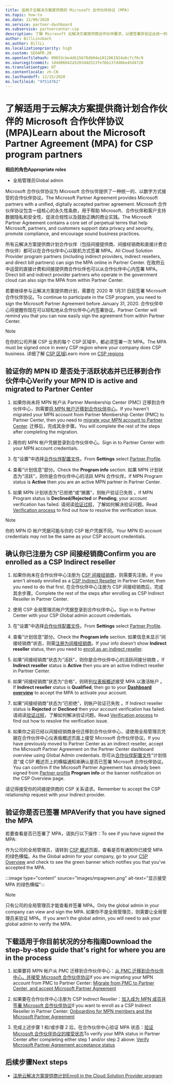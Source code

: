 ```yaml
---
title: 适用于云解决方案提供商的 Microsoft 合作伙伴协议 (MPA)
ms.topic: how-to
ms.date: 12/09/2020
ms.service: partner-dashboard
ms.subservice: partnercenter-csp
description: 了解 Microsoft 云解决方案提供商合作伙伴要求，以便签署并验证此统一的、以数字方式接受的 Microsoft 合作伙伴协议 (MPA)。
author: BillLinzbach
ms.author: BillLi
ms.localizationpriority: high
ms.custom: SEOAPR.20
ms.openlocfilehash: 09653cbe4db15678db94a1012861924a6c7cf6c9
ms.sourcegitcommit: 1d4d06642a5203d4d313fe76b137dd6be45d4728
ms.translationtype: HT
ms.contentlocale: zh-CN
ms.lasthandoff: 12/15/2020
ms.locfileid: "97514762"
---
```

# <a name="learn-about-the-microsoft-partner-agreement-mpa-for-csp-program-partners"></a><span data-ttu-id="d4f90-103">了解适用于云解决方案提供商计划合作伙伴的 Microsoft 合作伙伴协议 (MPA)</span><span class="sxs-lookup"><span data-stu-id="d4f90-103">Learn about the Microsoft Partner Agreement (MPA) for CSP program partners</span></span>

<span data-ttu-id="d4f90-104">**相应的角色**</span><span class="sxs-lookup"><span data-stu-id="d4f90-104">**Appropriate roles**</span></span>

- <span data-ttu-id="d4f90-105">全局管理员</span><span class="sxs-lookup"><span data-stu-id="d4f90-105">Global admin</span></span>

<span data-ttu-id="d4f90-106">Microsoft 合作伙伴协议为 Microsoft 合作伙伴提供了一种统一的、以数字方式接受的合作伙伴协议。</span><span class="sxs-lookup"><span data-stu-id="d4f90-106">The Microsoft Partner Agreement provides Microsoft partners with a unified, digitally accepted partner agreement.</span></span> <span data-ttu-id="d4f90-107">Microsoft 合作伙伴协议包含一组核心的永久性条款，用于帮助 Microsoft、合作伙伴和客户支持数据隐私和安全性、促进合规性以及鼓励正确的商业实践。</span><span class="sxs-lookup"><span data-stu-id="d4f90-107">The Microsoft Partner Agreement contains a core set of perpetual terms that help Microsoft, partners, and customers support data privacy and security, promote compliance, and encourage sound business practices.</span></span>

<span data-ttu-id="d4f90-108">所有云解决方案提供商计划合作伙伴（包括间接提供商、间接经销商和直接计费合作伙伴）都可以在合作伙伴中心以联机方式签署 MPA。</span><span class="sxs-lookup"><span data-stu-id="d4f90-108">All Cloud Solution Provider program partners (including indirect providers, indirect resellers, and direct bill partners) can sign the MPA online in Partner Center.</span></span> <span data-ttu-id="d4f90-109">在政府云中运营的直接计费和间接提供商合作伙伴也可以从合作伙伴中心内签署 MPA。</span><span class="sxs-lookup"><span data-stu-id="d4f90-109">Direct bill and indirect provider partners who operate in the government cloud can also sign the MPA from within Partner Center.</span></span>

<span data-ttu-id="d4f90-110">若要继续参与云解决方案提供商计划，需要在 2020 年 1月31 日前签署 Microsoft 合作伙伴协议。</span><span class="sxs-lookup"><span data-stu-id="d4f90-110">To continue to participate in the CSP program, you need to sign the Microsoft Partner Agreement before January 31, 2020.</span></span> <span data-ttu-id="d4f90-111">合作伙伴中心将提醒你现在可以轻松地从合作伙伴中心内签署协议。</span><span class="sxs-lookup"><span data-stu-id="d4f90-111">Partner Center will remind you that you can now easily sign the agreement from within Partner Center.</span></span>

>[!NOTE]
><span data-ttu-id="d4f90-112">在你的公司开展 CSP 业务的每个 CSP 区域中，都必须签署一次 MPA。</span><span class="sxs-lookup"><span data-stu-id="d4f90-112">The MPA must be signed once in every CSP region where your company does CSP business.</span></span> <span data-ttu-id="d4f90-113">详细了解 [CSP 区域](regional-authorization-overview.md)</span><span class="sxs-lookup"><span data-stu-id="d4f90-113">Learn more on [CSP regions](regional-authorization-overview.md)</span></span> 

## <a name="verify-your-mpn-id-is-active-and-migrated-to-partner-center"></a><span data-ttu-id="d4f90-114">验证你的 MPN ID 是否处于活跃状态并已迁移到合作伙伴中心</span><span class="sxs-lookup"><span data-stu-id="d4f90-114">Verify your MPN ID is active and migrated to Partner Center</span></span>

1. <span data-ttu-id="d4f90-115">如果你尚未将 MPN 帐户从 Partner Membership Center (PMC) 迁移到合作伙伴中心，则需要[将 MPN 帐户迁移到合作伙伴中心](move-pmc-pc-map.md)。</span><span class="sxs-lookup"><span data-stu-id="d4f90-115">If you haven't migrated your MPN account from Partner Membership Center (PMC) to Partner Center, then you need to [migrate your MPN account to Partner Center](move-pmc-pc-map.md).</span></span> <span data-ttu-id="d4f90-116">迁移后，完成其余步骤。</span><span class="sxs-lookup"><span data-stu-id="d4f90-116">You will complete the rest of the steps after completing the migration.</span></span> 

1. <span data-ttu-id="d4f90-117">用你的 MPN 帐户凭据登录到合作伙伴中心。</span><span class="sxs-lookup"><span data-stu-id="d4f90-117">Sign in to Partner Center with your MPN account credentials.</span></span>
 
1. <span data-ttu-id="d4f90-118">在“设置”中选择[合作伙伴配置文件](https://partner.microsoft.com/pcv/accountsettings/connectedpartnerprofile)。</span><span class="sxs-lookup"><span data-stu-id="d4f90-118">From **Settings** select [Partner Profile](https://partner.microsoft.com/pcv/accountsettings/connectedpartnerprofile).</span></span>

1. <span data-ttu-id="d4f90-119">查看“计划信息”部分。</span><span class="sxs-lookup"><span data-stu-id="d4f90-119">Check the **Program info** section.</span></span> <span data-ttu-id="d4f90-120">如果 MPN 计划状态为“活跃”，则你是合作伙伴中心的活跃 MPN 合作伙伴。</span><span class="sxs-lookup"><span data-stu-id="d4f90-120">If MPN Program status is **Active** then you are an active MPN partner in Partner Center.</span></span>
 
1. <span data-ttu-id="d4f90-121">如果 MPN 计划状态为“已拒绝”或“搁置”，则帐户验证已失败 。</span><span class="sxs-lookup"><span data-stu-id="d4f90-121">If MPN Program status is **Declined/Rejected** or **Pending**, your account verification has failed.</span></span> <span data-ttu-id="d4f90-122">请阅读[验证过程](verification-responses.md)，了解如何解决验证问题。</span><span class="sxs-lookup"><span data-stu-id="d4f90-122">Read [Verification process](verification-responses.md) to find out how to resolve the verification issue.</span></span>



>[!NOTE]
><span data-ttu-id="d4f90-123">你的 MPN ID 帐户凭据可能与你的 CSP 帐户凭据不同。</span><span class="sxs-lookup"><span data-stu-id="d4f90-123">Your MPN ID account credentials may not be the same as your CSP account credentials.</span></span>

## <a name="confirm-you-are-enrolled-as-a-csp-indirect-reseller"></a><span data-ttu-id="d4f90-124">确认你已注册为 CSP 间接经销商</span><span class="sxs-lookup"><span data-stu-id="d4f90-124">Confirm you are enrolled as a CSP Indirect reseller</span></span>

1. <span data-ttu-id="d4f90-125">如果你尚未在合作伙伴中心注册为 [CSP 间接经销商](enrolling-in-the-csp-program.md)，则需要先注册。</span><span class="sxs-lookup"><span data-stu-id="d4f90-125">If you aren't already enrolled as a [CSP Indirect Reseller](enrolling-in-the-csp-program.md)  in Partner Center, then you need to do that first.</span></span> <span data-ttu-id="d4f90-126">在合作伙伴中心注册为 CSP 间接经销商后，完成其余步骤。</span><span class="sxs-lookup"><span data-stu-id="d4f90-126">Complete the rest of the steps after enrolling as CSP Indirect Reseller in Partner Center.</span></span>

1. <span data-ttu-id="d4f90-127">使用 CSP 全局管理员帐户凭据登录到合作伙伴中心。</span><span class="sxs-lookup"><span data-stu-id="d4f90-127">Sign in to Partner Center with your CSP Global admin account credentials.</span></span>

1. <span data-ttu-id="d4f90-128">在“设置”中选择[合作伙伴配置文件](https://partner.microsoft.com/pcv/accountsettings/partnerprofile)。</span><span class="sxs-lookup"><span data-stu-id="d4f90-128">From **Settings** select [Partner Profile](https://partner.microsoft.com/pcv/accountsettings/partnerprofile).</span></span>

1. <span data-ttu-id="d4f90-129">查看“计划信息”部分。</span><span class="sxs-lookup"><span data-stu-id="d4f90-129">Check the **Program info** section.</span></span> <span data-ttu-id="d4f90-130">如果信息未显示“间接经销商”状态，则需[注册为间接经销商](indirect-reseller-tasks-in-partner-center.md)。</span><span class="sxs-lookup"><span data-stu-id="d4f90-130">If your info doesn't show **Indirect reseller** status, then you need to [enroll as an indirect reseller](indirect-reseller-tasks-in-partner-center.md).</span></span>

1. <span data-ttu-id="d4f90-131">如果“间接经销商”状态为“活跃”，则你是合作伙伴中心的活跃间接分销商 。</span><span class="sxs-lookup"><span data-stu-id="d4f90-131">If  **Indirect reseller** status is **Active** then you are an active Indirect reseller in Partner Center.</span></span>
 
4. <span data-ttu-id="d4f90-132">如果“间接经销商”状态为“合格”，则转到[仪表板概述](https://partner.microsoft.com/pcv/dashboard/overview)接受 MPA 以激活帐户  。</span><span class="sxs-lookup"><span data-stu-id="d4f90-132">If  **Indirect reseller** status is **Qualified**, then go to your [**Dashboard overview**](https://partner.microsoft.com/pcv/dashboard/overview) to accept the MPA to activate your account.</span></span>
 
1. <span data-ttu-id="d4f90-133">如果“间接经销商”状态为“已拒绝”，则帐户验证已失败 。</span><span class="sxs-lookup"><span data-stu-id="d4f90-133">If Indirect reseller status is **Rejected** or **Declined** then your account verification has failed.</span></span> <span data-ttu-id="d4f90-134">请阅读[验证过程](verification-responses.md)，了解如何解决验证问题。</span><span class="sxs-lookup"><span data-stu-id="d4f90-134">Read [Verification process](verification-responses.md) to find out how to resolve the verification issue.</span></span>

1. <span data-ttu-id="d4f90-135">如果你之前已经以间接经销商身份迁移到合作伙伴中心，请使用全局管理员凭据在合作伙伴中心仪表板概述页面上接受 Microsoft 合作伙伴协议。</span><span class="sxs-lookup"><span data-stu-id="d4f90-135">If you have previously moved to Partner Center as an indirect reseller, accept the Microsoft Partner Agreement on the Partner Center dashboard overview using Global Admin credentials.</span></span> <span data-ttu-id="d4f90-136">你可从[合作伙伴配置文件](https://partner.microsoft.com/pcv/accountsettings/partnerprofile)“计划信息”或 CSP 概述页上的横幅通知来确认是否已签署 Microsoft 合作伙伴协议。</span><span class="sxs-lookup"><span data-stu-id="d4f90-136">You can confirm if the Microsoft Partner Agreement has already been signed from [Partner profile](https://partner.microsoft.com/pcv/accountsettings/partnerprofile) **Program info** or the banner notification on the CSP Overview page.</span></span>

<span data-ttu-id="d4f90-137">请记得接受你的间接提供商的 CSP 关系请求。</span><span class="sxs-lookup"><span data-stu-id="d4f90-137">Remember to accept the CSP relationship request with your Indirect provider.</span></span>

## <a name="verify-that-you-have-signed-the-mpa"></a><span data-ttu-id="d4f90-138">验证你是否已签署 MPA</span><span class="sxs-lookup"><span data-stu-id="d4f90-138">Verify that you have signed the MPA</span></span>

<span data-ttu-id="d4f90-139">若要查看是否已签署了 MPA，请执行以下操作：</span><span class="sxs-lookup"><span data-stu-id="d4f90-139">To see if you have signed the MPA:</span></span>

 <span data-ttu-id="d4f90-140">作为公司的全局管理员，请转到 [CSP 概述](https://partner.microsoft.com/pcv/dashboard/overview)页面，查看是否有通知你已接受 MPA 的绿色横幅。</span><span class="sxs-lookup"><span data-stu-id="d4f90-140">As the Global admin for your company, go to your [CSP Overview](https://partner.microsoft.com/pcv/dashboard/overview) and check to see the green banner which notifies you that you've accepted the MPA.</span></span>

 
:::image type="content" source="images/mpagreen.png" alt-text="显示接受 MPA 的绿色横幅":::

>[!NOTE]
><span data-ttu-id="d4f90-142">只有公司的全局管理员才能查看并签署 MPA。</span><span class="sxs-lookup"><span data-stu-id="d4f90-142">Only the global admin in your company can view and sign the MPA.</span></span> <span data-ttu-id="d4f90-143">如果你不是全局管理员，则需要让全局管理员来验证 MPA。</span><span class="sxs-lookup"><span data-stu-id="d4f90-143">If you aren't the global admin, you will need to ask your global admin to verify the MPA.</span></span>


## <a name="download-the-step-by-step-guide-thats-right-for-where-you-are-in-the-process"></a><span data-ttu-id="d4f90-144">下载适用于你目前状况的分布指南</span><span class="sxs-lookup"><span data-stu-id="d4f90-144">Download the step-by-step guide that's right for where you are in the process</span></span>

1. <span data-ttu-id="d4f90-145">如果要将 MPN 帐户从 PMC 迁移到合作伙伴中心：[从 PMC 迁移到合作伙伴中心，并接受 Microsoft 合作伙伴协议](https://assetsprod.microsoft.com/mpn/migrate-pmc-pc-mpa-guide.pptx)</span><span class="sxs-lookup"><span data-stu-id="d4f90-145">If you are migrating your MPN account from PMC to Partner Center: [Migrate from PMC to Partner Center, and accept Microsoft Partner Agreement](https://assetsprod.microsoft.com/mpn/migrate-pmc-pc-mpa-guide.pptx)</span></span>

2. <span data-ttu-id="d4f90-146">如果要在合作伙伴中心注册为 CSP Indirect Reseller：[加入成为 MPN 成员并签署 Microsoft 合作伙伴协议](https://assetsprod.microsoft.com/mpn/onboard-pc-csp-mpn-mpa-guide.pptx)</span><span class="sxs-lookup"><span data-stu-id="d4f90-146">If you want to enroll as a CSP Indirect Reseller in Partner Center: [Onboarding for MPN members and the Microsoft Partner Agreement](https://assetsprod.microsoft.com/mpn/onboard-pc-csp-mpn-mpa-guide.pptx)</span></span>

3. <span data-ttu-id="d4f90-147">完成上述步骤 1 和/或步骤 2 后，在合作伙伴中心验证 MPA 状态：[验证 Microsoft 合作伙伴协议的接受状态](https://assetsprod.microsoft.com/mpn/verify-mpa-acceptance-status.pptx)</span><span class="sxs-lookup"><span data-stu-id="d4f90-147">To verify your MPA status in Partner Center after completing either step 1 and/or step 2 above: [Verify Microsoft Partner Agreement acceptance status](https://assetsprod.microsoft.com/mpn/verify-mpa-acceptance-status.pptx)</span></span>
 
## <a name="next-steps"></a><span data-ttu-id="d4f90-148">后续步骤</span><span class="sxs-lookup"><span data-stu-id="d4f90-148">Next steps</span></span>

- [<span data-ttu-id="d4f90-149">注册云解决方案提供商计划</span><span class="sxs-lookup"><span data-stu-id="d4f90-149">Enroll in the Cloud Solution Provider program</span></span>](enrolling-in-the-csp-program.md)
